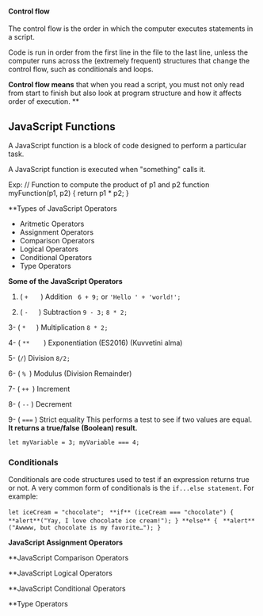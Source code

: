 #### Control flow

The control flow is the order in which the computer executes statements in a script.

Code is run in order from the first line in the file to the last line, unless the computer runs across the (extremely frequent) structures that change the control flow, such as conditionals and loops.

**Control flow means** that when you read a script, you must not only read from start to finish but also look at program structure and how it affects order of execution.
**

## JavaScript Functions

A JavaScript function is a block of code designed to perform a particular task.

A JavaScript function is executed when "something" calls it.

Exp: // Function to compute the product of p1 and p2
function myFunction(p1, p2) {
  return p1 * p2;
}






**Types of JavaScript Operators

* Aritmetic Operators
* Assignment Operators
* Comparison Operators
* Logical Operators
* Conditional Operators
* Type Operators



**Some of the JavaScript Operators**

1. ( ` +	` ) Addition    ` 6 + 9;`  or  `'Hello ' + 'world!';`

2. ( ` -	`) Subtraction   `9 - 3;`    `8 * 2;`  
 
3- ( ` *	`) Multiplication   `8 * 2;`

4- ( `**	`) Exponentiation (ES2016) (Kuvvetini alma)

5- (` /	`)  Division `8/2;`

6- ( `%	`)  Modulus (Division Remainder) 

7- ( `++ `)	Increment

8- (  `--`	) Decrement

9- ( `===` ) Strict equality  This performs a test to see if two values are equal. **It returns a true/false (Boolean) result.**

`let myVariable = 3; myVariable === 4;`  


### Conditionals

Conditionals are code structures used to test if an expression returns true or not. 
A very common form of conditionals is the `if...else statement`. For example:

`let iceCream = "chocolate";`
`
**if** (iceCream === "chocolate") {`
`
  **alert**("Yay, I love chocolate ice cream!");
} **else** {`
`
  **alert**("Awwww, but chocolate is my favorite…");
}`








**JavaScript Assignment Operators**

**JavaScript Comparison Operators

**JavaScript Logical Operators

**JavaScript Conditional Operators

**Type Operators
